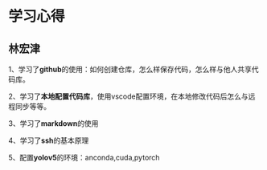 # 学习心得
## 林宏津

1、学习了**github**的使用：如何创建仓库，怎么样保存代码，怎么样与他人共享代码库。

2、学习了**本地配置代码库**，使用vscode配置环境，在本地修改代码后怎么与远程同步等等。

3、学习了**markdown**的使用

4、学习了**ssh**的基本原理

5、配置**yolov5**的环境：anconda,cuda,pytorch